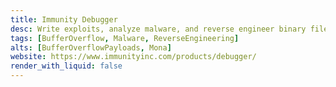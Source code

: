 ```yaml
---
title: Immunity Debugger
desc: Write exploits, analyze malware, and reverse engineer binary files. 
tags: [BufferOverflow, Malware, ReverseEngineering]
alts: [BufferOverflowPayloads, Mona]
website: https://www.immunityinc.com/products/debugger/
render_with_liquid: false
---
```

